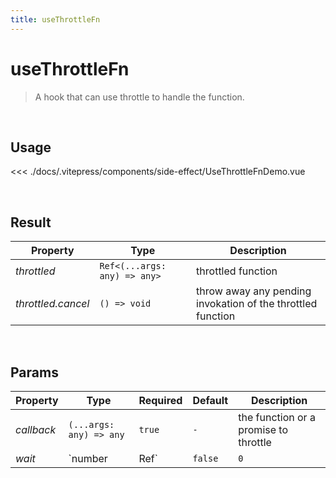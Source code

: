 ```yaml
---
title: useThrottleFn
---
```


# useThrottleFn

> A hook that can use throttle to handle the function.

<br />

## Usage

<script>
import UseThrottleFnDemo from '../.vitepress/components/side-effect/UseThrottleFnDemo.vue'

export default {
  components: {
    UseThrottleFnDemo
  }
}
</script>
<div id="UseThrottleFnDemo" class="container">
  <UseThrottleFnDemo />
</div>

<<< ./docs/.vitepress/components/side-effect/UseThrottleFnDemo.vue

<br />

## Result

| Property           | Type                         | Description                                                 |
| ------------------ | ---------------------------- | ----------------------------------------------------------- |
| _throttled_        | `Ref<(...args: any) => any>` | throttled function                                          |
| _throttled.cancel_ | `() => void`                 | throw away any pending invokation of the throttled function |

<br />

## Params

| Property   | Type                    | Required     | Default | Description                           |
| ---------- | ----------------------- | ------------ | ------- | ------------------------------------- |
| _callback_ | `(...args: any) => any` | `true`       | `-`     | the function or a promise to throttle |
| _wait_     | `number                 | Ref<number>` | `false` | `0`                                   | the number of milliseconds to delay |
